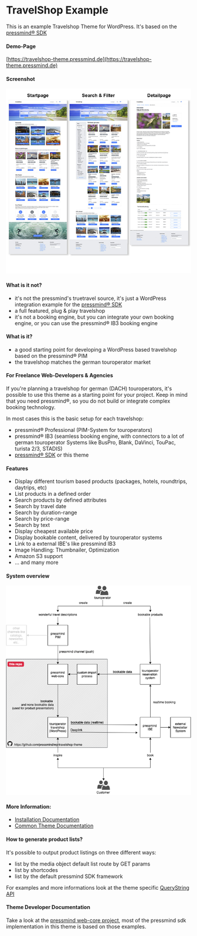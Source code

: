 # TravelShop Example
This is an example Travelshop Theme for WordPress.
It's based on the  [pressmind® SDK](https://github.com/pressmind/sdk)

#### Demo-Page
[https://travelshop-theme.pressmind.de](https://travelshop-theme.pressmind.de)

#### Screenshot
![Overview Image Demo-Page](./travelshop/assets/img/overview.jpg)

#### What is it not?
* it's not the pressmind's truetravel source, it's just a WordPress integration example for the [pressmind® SDK](https://github.com/pressmind/sdk)
* a full featured, plug & play travelshop
* it's not a booking engine, but you can integrate your own booking engine, or you can use the pressmind® IB3 booking engine

#### What is it?
* a good starting point for developing a WordPress based travelshop based on the pressmind® PIM
* the travelshop matches the german touroperator market

#### For Freelance Web-Developers & Agencies
If you're planning a travelshop for german (DACH) touroperators, it's possible to use this theme as a starting point for your project.
Keep in mind that you need pressmind®, so you do not build or integrate complex booking technology.

In most cases this is the basic setup for each travelshop:
* pressmind® Professional (PIM-System for touroperators)
* pressmind® IB3 (seamless booking engine, with connectors to a lot of german touroperator Systems like BusPro, Blank, DaVinci, TouPac, turista 2/3, STADIS)
* [pressmind® SDK](https://github.com/pressmind/sdk) or this theme

#### Features
* Display different tourism based products (packages, hotels, roundtrips, daytrips, etc)
* List products in a defined order
* Search products by defined attributes
* Search by travel date
* Search by duration-range
* Search by price-range
* Search by text
* Display cheapest available price
* Display bookable content, delivered by touroperator systems
* Link to a external IBE's like pressmind IB3
* Image Handling: Thumbnailer, Optimization
* Amazon S3 support
* ... and many more

#### System overview

![system overview](./travelshop/assets/img/pressmind_travelshop.png)


#### More Information:
* [Installation Documentation](./travelshop/installation.md)
* [Common Theme Documentation](./travelshop/readme-theme.md)

#### How to generate product lists? 
It's possible to output product listings on three different ways:

* list by the media object default list route by GET params
* list by shortcodes
* list by the default pressmind SDK framework

For examples and more informations look at the 
theme specific [QueryString API](./travelshop/readme-querystring-api.md)


#### Theme Developer Documentation
Take a look at the [pressmind web-core project](https://github.com/pressmind/web-core-skeleton-basic/#quickstart), 
most of the pressmind sdk implementation in this theme is based on those examples.



